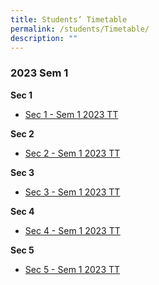 ```yaml
---
title: Students’ Timetable
permalink: /students/Timetable/
description: ""
---
```


### 2023 Sem 1

**Sec 1**
* [Sec 1 - Sem 1 2023 TT](/files/Announcements/Sec%201%20Sem%201%202023.pdf)

**Sec 2**
* [Sec 2 -  Sem 1 2023 TT](/files/Announcements/Sec%202%20Sem%201%202023.pdf)

**Sec 3**
* [Sec 3 - Sem 1 2023 TT](/files/Announcements/Sec%203%20Sem%201%202023.pdf)

**Sec 4**
* [Sec 4 - Sem 1 2023 TT](/files/Announcements/Sec%204%20Sem%201%202023.pdf)

**Sec 5**
* [Sec 5 - Sem 1 2023 TT](/files/Announcements/Sec%205%20Sem%201%202023.pdf)